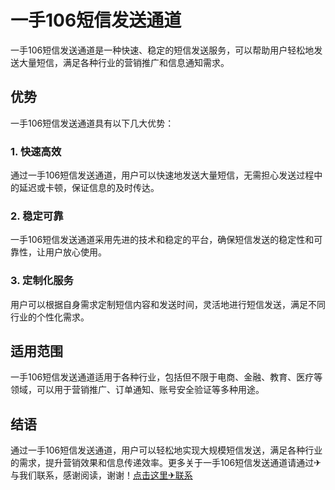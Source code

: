 # 一手106短信发送通道

一手106短信发送通道是一种快速、稳定的短信发送服务，可以帮助用户轻松地发送大量短信，满足各种行业的营销推广和信息通知需求。

## 优势

一手106短信发送通道具有以下几大优势：

### 1. 快速高效

通过一手106短信发送通道，用户可以快速地发送大量短信，无需担心发送过程中的延迟或卡顿，保证信息的及时传达。

### 2. 稳定可靠

一手106短信发送通道采用先进的技术和稳定的平台，确保短信发送的稳定性和可靠性，让用户放心使用。

### 3. 定制化服务

用户可以根据自身需求定制短信内容和发送时间，灵活地进行短信发送，满足不同行业的个性化需求。

## 适用范围

一手106短信发送通道适用于各种行业，包括但不限于电商、金融、教育、医疗等领域，可以用于营销推广、订单通知、账号安全验证等多种用途。

## 结语

通过一手106短信发送通道，用户可以轻松地实现大规模短信发送，满足各种行业的需求，提升营销效果和信息传递效率。更多关于一手106短信发送通道请通过✈与我们联系，感谢阅读，谢谢！[点击这里✈联系](https://t.me/LM999bot)